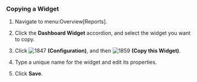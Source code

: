 ### Copying a Widget

1.  Navigate to menu:Overview\[Reports\].

2.  Click the **Dashboard Widget** accordion, and select the widget you
    want to copy.

3.  Click ![1847](../images/1847.png) **(Configuration)**, and then
    ![1859](../images/1859.png) **(Copy this Widget)**.

4.  Type a unique name for the widget and edit its properties.

5.  Click **Save**.
